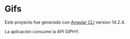 # Gifs

Este proyecto fue generado con [Angular CLI](https://github.com/angular/angular-cli) version 14.2.4.

La aplicación consume la API GIPHY.
